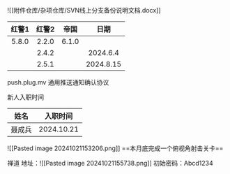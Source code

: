 
![[附件仓库/杂项仓库/SVN线上分支备份说明文档.docx]]

|  红警1  |  红警2  |  帝国   |    日期     |
| :---: | :---: | :---: | :-------: |
| 5.8.0 | 2.2.0 | 6.1.0 |           |
|       | 2.4.2 |       | 2024.6.4  |
|       | 2.5.1 |       | 2024.8.15 |
push.plug.mv 通用推送通知确认协议

新人入职时间

| 姓名  | 入职时间       |
| --- | ---------- |
| 聂成兵 | 2024.10.21 |
![[Pasted image 20241021153206.png]]
==本月底完成一个俯视角射击关卡==

禅道
地址：![[Pasted image 20241021155738.png]]
初始密码：Abcd1234